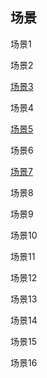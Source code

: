 ## 场景

场景1

场景2

[场景3](01开头.md)

场景4

[场景5](02木柚.md)

场景6

[场景7](01开头.md)

场景8

场景9

场景10

场景11

场景12

场景13

场景14

场景15

场景16
